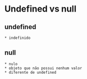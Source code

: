 # Undefined vs null

## undefined
    * indefinido

## null
    * nulo
    * objeto que não possui nenhum valor
    * diferente de undefined
